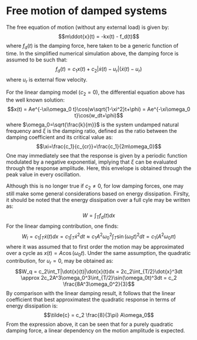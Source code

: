 # Free motion of damped systems
        
The free equation of motion (without any external load) is given by:
$$m\ddot{x}(t) = -kx(t) - f_d(t)$$
where $f_d(t)$ is the damping force, here taken to be a generic function of time. 
In the simplified numerical simulation above, the damping force is assumed to be such that:
$$f_d(t) = c_1x(t) + c_2|\dot{x}(t)-u_r|(\dot{x}(t)-u_r)$$
where $u_r$ is external flow velocity. 

For the linear damping model ($c_2=0$), the differential equation above has the well known solution:
$$x(t) = Ae^{-\xi\omega_0 t}\cos(w\sqrt{1-\xi^2}t+\phi) = Ae^{-\xi\omega_0 t}\cos(w_dt+\phi)$$
where $\omega_0=\sqrt{\frac{k}{m}}$ is the system undamped natural frequency and $\xi$ is the damping ratio, 
defined as the ratio between the damping coefficient and its critical value as:
$$\xi=\frac{c_1}{c_{cr}}=\frac{c_1}{2m\omega_0}$$
One may immediately see that the response is given by a periodic function modulated by a negative exponential,
implying that $\xi$ can be evaluated through the response amplitude. Here, this envelope is obtained through the peak
value in every oscillation.

Although this is no longer true if $c_2\neq0$, for low damping forces, one may still make some general considerations based on energy dissipation.
Firslty, it should be noted that the energy dissipation over a full cyle may be written as:
$$W = \int_Tf_d(t)dx$$
For the linear damping contribution, one finds:
$$W_l = c_1\int_T\dot{x}(t)dx = c_1\int_T\dot{x}^2dt \approx  c_1A^2\omega_0^2\int_T\sin(\omega_0 t)^2dt = c_1\left(A^2\omega_0\pi\right)$$
where it was assumed that to first order the motion may be approximated over a cycle as $x(t)=A\cos(\omega_0t)$.
Under the same assumption, the quadratic contribution, for $u_r=0$, may be obtained as:
$$W_q = c_2\int_T|\dot{x}(t)|\dot{x}(t)dx = 2c_2\int_{T/2}\dot{x}^3dt \approx 2c_2A^3\omega_0^3\int_{T/2}\sin(\omega_0t)^3dt = c_2 \frac{8A^3\omega_0^2}{3}$$
By comparison with the linear damping result, it follows that the linear coefficient that best approximatest the quadratic response in terms of energy dissipation is:
$$\tilde{c} = c_2 \frac{8}{3\pi} A\omega_0$$
From the expression above, it can be seen that for a purely quadratic damping force, a linear dependency on the motion amplitude is expected.